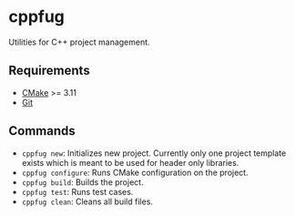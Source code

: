 # cppfug

Utilities for C++ project management.

## Requirements

- [CMake] >= 3.11
- [Git]

[CMake]: https://www.cmake.org
[Git]: https://git-scm.com/

## Commands

- `cppfug new`: Initializes new project. Currently only one project template
  exists which is meant to be used for header only libraries.
- `cppfug configure`: Runs CMake configuration on the project.
- `cppfug build`: Builds the project.
- `cppfug test`: Runs test cases.
- `cppfug clean`: Cleans all build files.
